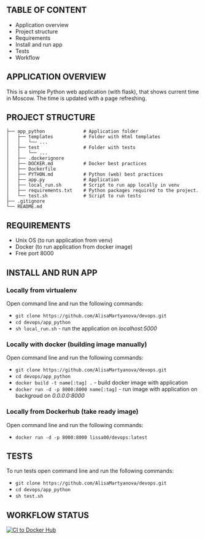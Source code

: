 ## TABLE OF CONTENT

 * Application overview
 * Project structure
 * Requirements
 * Install and run app
 * Tests
 * Workflow
 
## APPLICATION OVERVIEW
 
This is a simple Python web application (with flask), that shows current time in Moscow. The time is updated with a page refreshing.

## PROJECT STRUCTURE


    ├── app_python              # Application folder
    │   ├── templates           # Folder with Html templates
    │   │   └── ...
    │   ├── test                # Folder with tests
    │   │   └── ...
    │   ├── .dockerignore              
    │   ├── DOCKER.md           # Docker best practices
    │   ├── Dockerfile     
    │   ├── PYTHON.md           # Python (web) best practices
    │   ├── app.py              # Application
    │   ├── local_run.sh        # Script to run app locally in venv
    │   ├── requirements.txt    # Python packages required to the project. 
    │   └── test.sh             # Script to run tests
    ├── .gitignore   
    └── README.md
    
## REQUIREMENTS

* Unix OS (to run application from venv)
* Docker (to run application from docker image)
* Free port 8000

## INSTALL AND RUN APP

### Locally from virtualenv

Open command line and run the following commands:

* `git clone https://github.com/AlisaMartyanova/devops.git`
* `cd devops/app_python`
* `sh local_run.sh` - run the application on _localhost:5000_

### Locally with docker (building image manually)

Open command line and run the following commands:

* `git clone https://github.com/AlisaMartyanova/devops.git`
* `cd devops/app_python`
* `docker build -t name[:tag] .` - build docker image with application
* `docker run -d -p 8000:8000 name[:tag]` - run image with application on backgroud on _0.0.0.0:8000_

### Locally from Dockerhub (take ready image)

Open command line and run the following commands:

* `docker run -d -p 8000:8000 lissa00/devops:latest`

## TESTS

To run tests open command line and run the following commands:

* `git clone https://github.com/AlisaMartyanova/devops.git`
* `cd devops/app_python`
* `sh test.sh`

## WORKFLOW STATUS

[![CI to Docker Hub](https://github.com/AlisaMartyanova/devops/actions/workflows/main.yml/badge.svg?branch=master)](https://github.com/AlisaMartyanova/devops/actions/workflows/main.yml)
